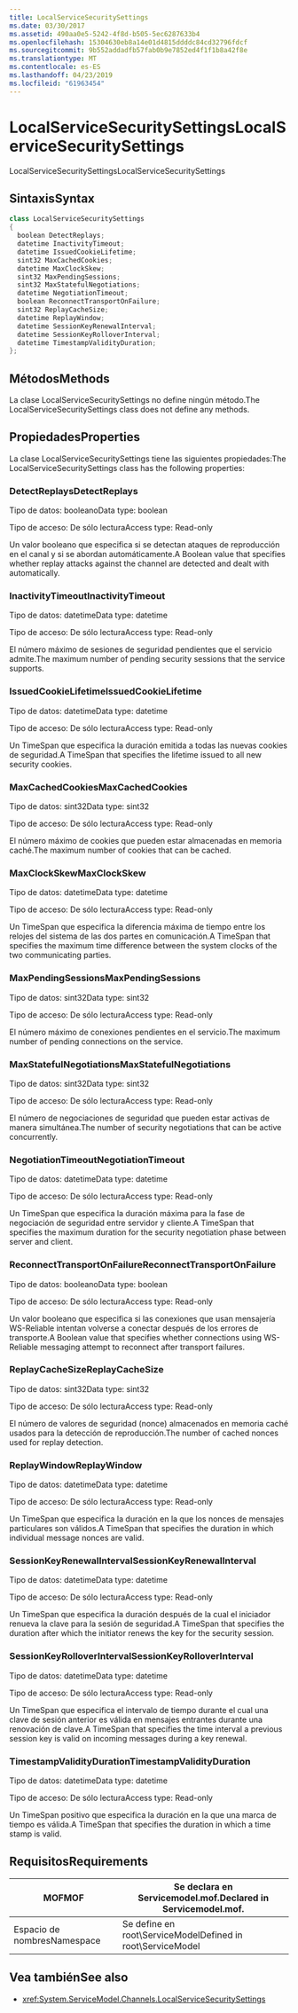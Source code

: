 ```yaml
---
title: LocalServiceSecuritySettings
ms.date: 03/30/2017
ms.assetid: 490aa0e5-5242-4f8d-b505-5ec6287633b4
ms.openlocfilehash: 15304630eb8a14e01d4815ddddc84cd32796fdcf
ms.sourcegitcommit: 9b552addadfb57fab0b9e7852ed4f1f1b8a42f8e
ms.translationtype: MT
ms.contentlocale: es-ES
ms.lasthandoff: 04/23/2019
ms.locfileid: "61963454"
---
```

# <a name="localservicesecuritysettings"></a><span data-ttu-id="d3b72-102">LocalServiceSecuritySettings</span><span class="sxs-lookup"><span data-stu-id="d3b72-102">LocalServiceSecuritySettings</span></span>
<span data-ttu-id="d3b72-103">LocalServiceSecuritySettings</span><span class="sxs-lookup"><span data-stu-id="d3b72-103">LocalServiceSecuritySettings</span></span>  
  
## <a name="syntax"></a><span data-ttu-id="d3b72-104">Sintaxis</span><span class="sxs-lookup"><span data-stu-id="d3b72-104">Syntax</span></span>  
  
```csharp
class LocalServiceSecuritySettings  
{  
  boolean DetectReplays;  
  datetime InactivityTimeout;  
  datetime IssuedCookieLifetime;  
  sint32 MaxCachedCookies;  
  datetime MaxClockSkew;  
  sint32 MaxPendingSessions;  
  sint32 MaxStatefulNegotiations;  
  datetime NegotiationTimeout;  
  boolean ReconnectTransportOnFailure;  
  sint32 ReplayCacheSize;  
  datetime ReplayWindow;  
  datetime SessionKeyRenewalInterval;  
  datetime SessionKeyRolloverInterval;  
  datetime TimestampValidityDuration;  
};  
```  
  
## <a name="methods"></a><span data-ttu-id="d3b72-105">Métodos</span><span class="sxs-lookup"><span data-stu-id="d3b72-105">Methods</span></span>  
 <span data-ttu-id="d3b72-106">La clase LocalServiceSecuritySettings no define ningún método.</span><span class="sxs-lookup"><span data-stu-id="d3b72-106">The LocalServiceSecuritySettings class does not define any methods.</span></span>  
  
## <a name="properties"></a><span data-ttu-id="d3b72-107">Propiedades</span><span class="sxs-lookup"><span data-stu-id="d3b72-107">Properties</span></span>  
 <span data-ttu-id="d3b72-108">La clase LocalServiceSecuritySettings tiene las siguientes propiedades:</span><span class="sxs-lookup"><span data-stu-id="d3b72-108">The LocalServiceSecuritySettings class has the following properties:</span></span>  
  
### <a name="detectreplays"></a><span data-ttu-id="d3b72-109">DetectReplays</span><span class="sxs-lookup"><span data-stu-id="d3b72-109">DetectReplays</span></span>  
 <span data-ttu-id="d3b72-110">Tipo de datos: booleano</span><span class="sxs-lookup"><span data-stu-id="d3b72-110">Data type: boolean</span></span>  
  
 <span data-ttu-id="d3b72-111">Tipo de acceso: De sólo lectura</span><span class="sxs-lookup"><span data-stu-id="d3b72-111">Access type: Read-only</span></span>  
  
 <span data-ttu-id="d3b72-112">Un valor booleano que especifica si se detectan ataques de reproducción en el canal y si se abordan automáticamente.</span><span class="sxs-lookup"><span data-stu-id="d3b72-112">A Boolean value that specifies whether replay attacks against the channel are detected and dealt with automatically.</span></span>  
  
### <a name="inactivitytimeout"></a><span data-ttu-id="d3b72-113">InactivityTimeout</span><span class="sxs-lookup"><span data-stu-id="d3b72-113">InactivityTimeout</span></span>  
 <span data-ttu-id="d3b72-114">Tipo de datos: datetime</span><span class="sxs-lookup"><span data-stu-id="d3b72-114">Data type: datetime</span></span>  
  
 <span data-ttu-id="d3b72-115">Tipo de acceso: De sólo lectura</span><span class="sxs-lookup"><span data-stu-id="d3b72-115">Access type: Read-only</span></span>  
  
 <span data-ttu-id="d3b72-116">El número máximo de sesiones de seguridad pendientes que el servicio admite.</span><span class="sxs-lookup"><span data-stu-id="d3b72-116">The maximum number of pending security sessions that the service supports.</span></span>  
  
### <a name="issuedcookielifetime"></a><span data-ttu-id="d3b72-117">IssuedCookieLifetime</span><span class="sxs-lookup"><span data-stu-id="d3b72-117">IssuedCookieLifetime</span></span>  
 <span data-ttu-id="d3b72-118">Tipo de datos: datetime</span><span class="sxs-lookup"><span data-stu-id="d3b72-118">Data type: datetime</span></span>  
  
 <span data-ttu-id="d3b72-119">Tipo de acceso: De sólo lectura</span><span class="sxs-lookup"><span data-stu-id="d3b72-119">Access type: Read-only</span></span>  
  
 <span data-ttu-id="d3b72-120">Un TimeSpan que especifica la duración emitida a todas las nuevas cookies de seguridad.</span><span class="sxs-lookup"><span data-stu-id="d3b72-120">A TimeSpan that specifies the lifetime issued to all new security cookies.</span></span>  
  
### <a name="maxcachedcookies"></a><span data-ttu-id="d3b72-121">MaxCachedCookies</span><span class="sxs-lookup"><span data-stu-id="d3b72-121">MaxCachedCookies</span></span>  
 <span data-ttu-id="d3b72-122">Tipo de datos: sint32</span><span class="sxs-lookup"><span data-stu-id="d3b72-122">Data type: sint32</span></span>  
  
 <span data-ttu-id="d3b72-123">Tipo de acceso: De sólo lectura</span><span class="sxs-lookup"><span data-stu-id="d3b72-123">Access type: Read-only</span></span>  
  
 <span data-ttu-id="d3b72-124">El número máximo de cookies que pueden estar almacenadas en memoria caché.</span><span class="sxs-lookup"><span data-stu-id="d3b72-124">The maximum number of cookies that can be cached.</span></span>  
  
### <a name="maxclockskew"></a><span data-ttu-id="d3b72-125">MaxClockSkew</span><span class="sxs-lookup"><span data-stu-id="d3b72-125">MaxClockSkew</span></span>  
 <span data-ttu-id="d3b72-126">Tipo de datos: datetime</span><span class="sxs-lookup"><span data-stu-id="d3b72-126">Data type: datetime</span></span>  
  
 <span data-ttu-id="d3b72-127">Tipo de acceso: De sólo lectura</span><span class="sxs-lookup"><span data-stu-id="d3b72-127">Access type: Read-only</span></span>  
  
 <span data-ttu-id="d3b72-128">Un TimeSpan que especifica la diferencia máxima de tiempo entre los relojes del sistema de las dos partes en comunicación.</span><span class="sxs-lookup"><span data-stu-id="d3b72-128">A TimeSpan that specifies the maximum time difference between the system clocks of the two communicating parties.</span></span>  
  
### <a name="maxpendingsessions"></a><span data-ttu-id="d3b72-129">MaxPendingSessions</span><span class="sxs-lookup"><span data-stu-id="d3b72-129">MaxPendingSessions</span></span>  
 <span data-ttu-id="d3b72-130">Tipo de datos: sint32</span><span class="sxs-lookup"><span data-stu-id="d3b72-130">Data type: sint32</span></span>  
  
 <span data-ttu-id="d3b72-131">Tipo de acceso: De sólo lectura</span><span class="sxs-lookup"><span data-stu-id="d3b72-131">Access type: Read-only</span></span>  
  
 <span data-ttu-id="d3b72-132">El número máximo de conexiones pendientes en el servicio.</span><span class="sxs-lookup"><span data-stu-id="d3b72-132">The maximum number of pending connections on the service.</span></span>  
  
### <a name="maxstatefulnegotiations"></a><span data-ttu-id="d3b72-133">MaxStatefulNegotiations</span><span class="sxs-lookup"><span data-stu-id="d3b72-133">MaxStatefulNegotiations</span></span>  
 <span data-ttu-id="d3b72-134">Tipo de datos: sint32</span><span class="sxs-lookup"><span data-stu-id="d3b72-134">Data type: sint32</span></span>  
  
 <span data-ttu-id="d3b72-135">Tipo de acceso: De sólo lectura</span><span class="sxs-lookup"><span data-stu-id="d3b72-135">Access type: Read-only</span></span>  
  
 <span data-ttu-id="d3b72-136">El número de negociaciones de seguridad que pueden estar activas de manera simultánea.</span><span class="sxs-lookup"><span data-stu-id="d3b72-136">The number of security negotiations that can be active concurrently.</span></span>  
  
### <a name="negotiationtimeout"></a><span data-ttu-id="d3b72-137">NegotiationTimeout</span><span class="sxs-lookup"><span data-stu-id="d3b72-137">NegotiationTimeout</span></span>  
 <span data-ttu-id="d3b72-138">Tipo de datos: datetime</span><span class="sxs-lookup"><span data-stu-id="d3b72-138">Data type: datetime</span></span>  
  
 <span data-ttu-id="d3b72-139">Tipo de acceso: De sólo lectura</span><span class="sxs-lookup"><span data-stu-id="d3b72-139">Access type: Read-only</span></span>  
  
 <span data-ttu-id="d3b72-140">Un TimeSpan que especifica la duración máxima para la fase de negociación de seguridad entre servidor y cliente.</span><span class="sxs-lookup"><span data-stu-id="d3b72-140">A TimeSpan that specifies the maximum duration for the security negotiation phase between server and client.</span></span>  
  
### <a name="reconnecttransportonfailure"></a><span data-ttu-id="d3b72-141">ReconnectTransportOnFailure</span><span class="sxs-lookup"><span data-stu-id="d3b72-141">ReconnectTransportOnFailure</span></span>  
 <span data-ttu-id="d3b72-142">Tipo de datos: booleano</span><span class="sxs-lookup"><span data-stu-id="d3b72-142">Data type: boolean</span></span>  
  
 <span data-ttu-id="d3b72-143">Tipo de acceso: De sólo lectura</span><span class="sxs-lookup"><span data-stu-id="d3b72-143">Access type: Read-only</span></span>  
  
 <span data-ttu-id="d3b72-144">Un valor booleano que especifica si las conexiones que usan mensajería WS-Reliable intentan volverse a conectar después de los errores de transporte.</span><span class="sxs-lookup"><span data-stu-id="d3b72-144">A Boolean value that specifies whether connections using WS-Reliable messaging attempt to reconnect after transport failures.</span></span>  
  
### <a name="replaycachesize"></a><span data-ttu-id="d3b72-145">ReplayCacheSize</span><span class="sxs-lookup"><span data-stu-id="d3b72-145">ReplayCacheSize</span></span>  
 <span data-ttu-id="d3b72-146">Tipo de datos: sint32</span><span class="sxs-lookup"><span data-stu-id="d3b72-146">Data type: sint32</span></span>  
  
 <span data-ttu-id="d3b72-147">Tipo de acceso: De sólo lectura</span><span class="sxs-lookup"><span data-stu-id="d3b72-147">Access type: Read-only</span></span>  
  
 <span data-ttu-id="d3b72-148">El número de valores de seguridad (nonce) almacenados en memoria caché usados para la detección de reproducción.</span><span class="sxs-lookup"><span data-stu-id="d3b72-148">The number of cached nonces used for replay detection.</span></span>  
  
### <a name="replaywindow"></a><span data-ttu-id="d3b72-149">ReplayWindow</span><span class="sxs-lookup"><span data-stu-id="d3b72-149">ReplayWindow</span></span>  
 <span data-ttu-id="d3b72-150">Tipo de datos: datetime</span><span class="sxs-lookup"><span data-stu-id="d3b72-150">Data type: datetime</span></span>  
  
 <span data-ttu-id="d3b72-151">Tipo de acceso: De sólo lectura</span><span class="sxs-lookup"><span data-stu-id="d3b72-151">Access type: Read-only</span></span>  
  
 <span data-ttu-id="d3b72-152">Un TimeSpan que especifica la duración en la que los nonces de mensajes particulares son válidos.</span><span class="sxs-lookup"><span data-stu-id="d3b72-152">A TimeSpan that specifies the duration in which individual message nonces are valid.</span></span>  
  
### <a name="sessionkeyrenewalinterval"></a><span data-ttu-id="d3b72-153">SessionKeyRenewalInterval</span><span class="sxs-lookup"><span data-stu-id="d3b72-153">SessionKeyRenewalInterval</span></span>  
 <span data-ttu-id="d3b72-154">Tipo de datos: datetime</span><span class="sxs-lookup"><span data-stu-id="d3b72-154">Data type: datetime</span></span>  
  
 <span data-ttu-id="d3b72-155">Tipo de acceso: De sólo lectura</span><span class="sxs-lookup"><span data-stu-id="d3b72-155">Access type: Read-only</span></span>  
  
 <span data-ttu-id="d3b72-156">Un TimeSpan que especifica la duración después de la cual el iniciador renueva la clave para la sesión de seguridad.</span><span class="sxs-lookup"><span data-stu-id="d3b72-156">A TimeSpan that specifies the duration after which the initiator renews the key for the security session.</span></span>  
  
### <a name="sessionkeyrolloverinterval"></a><span data-ttu-id="d3b72-157">SessionKeyRolloverInterval</span><span class="sxs-lookup"><span data-stu-id="d3b72-157">SessionKeyRolloverInterval</span></span>  
 <span data-ttu-id="d3b72-158">Tipo de datos: datetime</span><span class="sxs-lookup"><span data-stu-id="d3b72-158">Data type: datetime</span></span>  
  
 <span data-ttu-id="d3b72-159">Tipo de acceso: De sólo lectura</span><span class="sxs-lookup"><span data-stu-id="d3b72-159">Access type: Read-only</span></span>  
  
 <span data-ttu-id="d3b72-160">Un TimeSpan que especifica el intervalo de tiempo durante el cual una clave de sesión anterior es válida en mensajes entrantes durante una renovación de clave.</span><span class="sxs-lookup"><span data-stu-id="d3b72-160">A TimeSpan that specifies the time interval a previous session key is valid on incoming messages during a key renewal.</span></span>  
  
### <a name="timestampvalidityduration"></a><span data-ttu-id="d3b72-161">TimestampValidityDuration</span><span class="sxs-lookup"><span data-stu-id="d3b72-161">TimestampValidityDuration</span></span>  
 <span data-ttu-id="d3b72-162">Tipo de datos: datetime</span><span class="sxs-lookup"><span data-stu-id="d3b72-162">Data type: datetime</span></span>  
  
 <span data-ttu-id="d3b72-163">Tipo de acceso: De sólo lectura</span><span class="sxs-lookup"><span data-stu-id="d3b72-163">Access type: Read-only</span></span>  
  
 <span data-ttu-id="d3b72-164">Un TimeSpan positivo que especifica la duración en la que una marca de tiempo es válida.</span><span class="sxs-lookup"><span data-stu-id="d3b72-164">A TimeSpan that specifies the duration in which a time stamp is valid.</span></span>  
  
## <a name="requirements"></a><span data-ttu-id="d3b72-165">Requisitos</span><span class="sxs-lookup"><span data-stu-id="d3b72-165">Requirements</span></span>  
  
|<span data-ttu-id="d3b72-166">MOF</span><span class="sxs-lookup"><span data-stu-id="d3b72-166">MOF</span></span>|<span data-ttu-id="d3b72-167">Se declara en Servicemodel.mof.</span><span class="sxs-lookup"><span data-stu-id="d3b72-167">Declared in Servicemodel.mof.</span></span>|  
|---------|-----------------------------------|  
|<span data-ttu-id="d3b72-168">Espacio de nombres</span><span class="sxs-lookup"><span data-stu-id="d3b72-168">Namespace</span></span>|<span data-ttu-id="d3b72-169">Se define en root\ServiceModel</span><span class="sxs-lookup"><span data-stu-id="d3b72-169">Defined in root\ServiceModel</span></span>|  
  
## <a name="see-also"></a><span data-ttu-id="d3b72-170">Vea también</span><span class="sxs-lookup"><span data-stu-id="d3b72-170">See also</span></span>

- <xref:System.ServiceModel.Channels.LocalServiceSecuritySettings>
